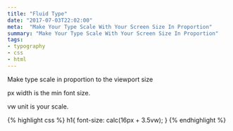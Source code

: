 ```yaml
---
title: "Fluid Type"
date: "2017-07-03T22:02:00"
meta:  "Make Your Type Scale With Your Screen Size In Proportion"
summary: "Make Your Type Scale With Your Screen Size In Proportion"
tags:
- typography
- css
- html
---
```


Make type scale in proportion to the viewport size

px width is the min font size.

vw unit is your scale.

{% highlight css %}
h1{ font-size: calc(16px + 3.5vw); }
{% endhighlight %}
